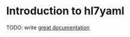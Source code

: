 # Introduction to hl7yaml

TODO: write [great documentation](http://jacobian.org/writing/what-to-write/)
